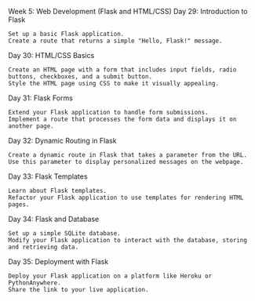 Week 5: Web Development (Flask and HTML/CSS)
Day 29: Introduction to Flask

    Set up a basic Flask application.
    Create a route that returns a simple "Hello, Flask!" message.

Day 30: HTML/CSS Basics

    Create an HTML page with a form that includes input fields, radio buttons, checkboxes, and a submit button.
    Style the HTML page using CSS to make it visually appealing.

Day 31: Flask Forms

    Extend your Flask application to handle form submissions.
    Implement a route that processes the form data and displays it on another page.

Day 32: Dynamic Routing in Flask

    Create a dynamic route in Flask that takes a parameter from the URL.
    Use this parameter to display personalized messages on the webpage.

Day 33: Flask Templates

    Learn about Flask templates.
    Refactor your Flask application to use templates for rendering HTML pages.

Day 34: Flask and Database

    Set up a simple SQLite database.
    Modify your Flask application to interact with the database, storing and retrieving data.

Day 35: Deployment with Flask

    Deploy your Flask application on a platform like Heroku or PythonAnywhere.
    Share the link to your live application.